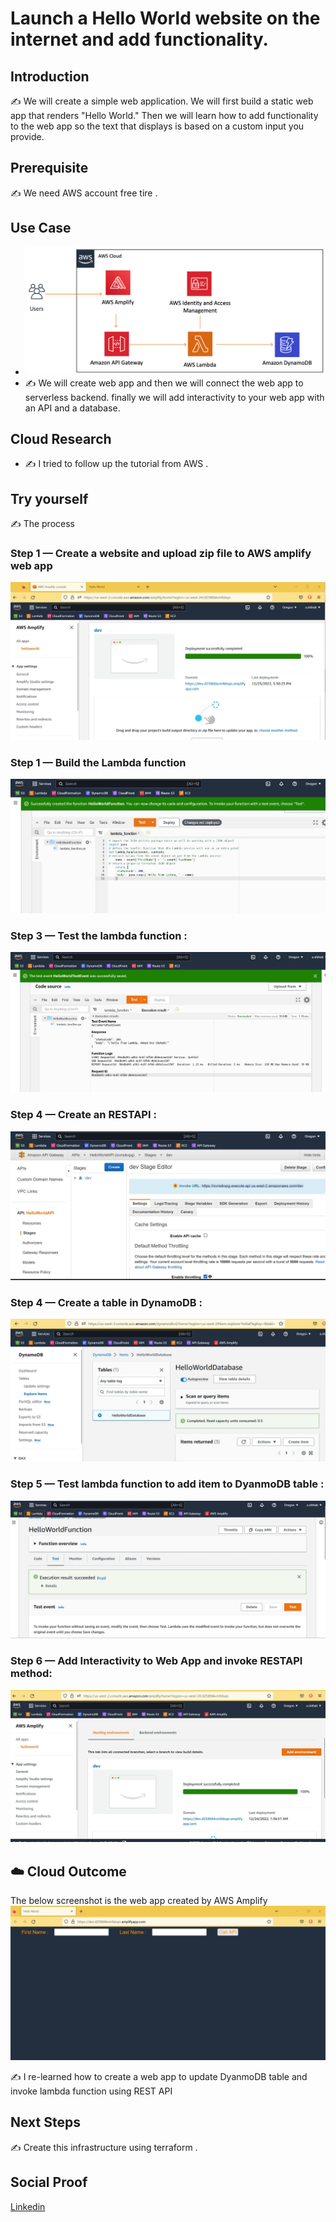 
# Launch a Hello World website on the internet and add functionality.

## Introduction

✍️ We will create a simple web application. We will first build a static web app that renders "Hello World." Then we will learn how to add functionality to the web app so the text that displays is based on a custom input you provide.

## Prerequisite

✍️ We need AWS account free tire .

## Use Case

- ![placeholder image](https://github.com/abinshihab/100DaysofCloud/blob/main/Journey/002/Day2.png)
- ✍️  We will create web app and then we will connect the web app to serverless backend. finally we will add interactivity to your web app with an API and a database.

## Cloud Research

- ✍️ I tried to follow up the tutorial from AWS .


## Try yourself

✍️ The process 

### Step 1 — Create a website and upload zip file to AWS amplify web app

![Screenshot](https://github.com/abinshihab/100DaysofCloud/blob/main/Journey/002/aws%20amplify%20app.jpeg)

### Step 1 — Build the Lambda function 

![Screenshot](https://github.com/abinshihab/100DaysofCloud/blob/main/Journey/002/Lambda_function.jpeg)

### Step 3 — Test the lambda function :

![Screenshot](https://github.com/abinshihab/100DaysofCloud/blob/main/Journey/002/Testing_Lambda_Function.jpeg)
### Step 4 — Create an RESTAPI :
![Screenshot](https://github.com/abinshihab/100DaysofCloud/blob/main/Journey/002/RESTApi_Deployment.jpeg)

### Step 4 — Create a table in DynamoDB :
![Screenshot](https://github.com/abinshihab/100DaysofCloud/blob/main/Journey/002/DymanoDB_table.jpeg)

### Step 5 — Test lambda function to add item to DyanmoDB table :
![Screenshot](https://github.com/abinshihab/100DaysofCloud/blob/main/Journey/002/Testing_Lambda_Function_with_DynamoDB.jpeg)

### Step 6 — Add Interactivity to Web App and invoke RESTAPI method:
![Screenshot](https://github.com/abinshihab/100DaysofCloud/blob/main/Journey/002/Day2_1.jpeg)


## ☁️ Cloud Outcome
The below screenshot is the web app created by AWS Amplify 
![Screenshot](https://github.com/abinshihab/100DaysofCloud/blob/main/Journey/002/The%20outcome.jpeg)


✍️ I re-learned how to create a web app to update DyanmoDB table and invoke lambda function using REST API 

## Next Steps

✍️ Create this infrastructure using terraform  .

## Social Proof


[Linkedin](link)
